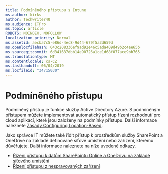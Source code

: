 ```yaml
---
title: Podmíněného přístupu s Intune
ms.author: kirks
author: Techwriter40
ms.audience: ITPro
ms.topic: article
ROBOTS: NOINDEX, NOFOLLOW
localization_priority: Normal
ms.assetid: aecba7c5-e86d-4ec8-9d44-679f5a3d659d
ms.openlocfilehash: 043c208336ef9ad92e46c5ada409d49b2c4ee65b
ms.sourcegitcommit: 6d341637dbb14e90726a1ce1d68f077ace9bb765
ms.translationtype: MT
ms.contentlocale: cs-CZ
ms.lasthandoff: 06/04/2019
ms.locfileid: "34715030"
---
```

# <a name="conditional-access"></a>Podmíněného přístupu

<p>Podmíněný přístup je funkce služby Active Directory Azure. S podmíněným přístupem můžete implementovat automatický přístup řízení rozhodnutí pro cloud aplikací, které jsou založeny na podmínky přístupu. Další informace naleznete <a href="https://docs.microsoft.com/en-us/azure/active-directory/conditional-access/overview">Zásady Configuring Location-Based</a>.</p> <p>Jako správce IT můžete také řídit přístup k prostředkům služby SharePoint a OneDrive na základě definované síťové umístění nebo zařízení, kterému důvěřujete. Další informace naleznete na níže uvedené odkazy.</p> <ul> <li><a href="https://docs.microsoft.com/en-us/sharepoint/control-access-based-on-network-location">Řízení přístupu k datům SharePointu Online a OneDrivu na základě síťového umístění</a></li> <li><a href="https://docs.microsoft.com/en-us/sharepoint/control-access-from-unmanaged-devices">Řízení přístupu z nespravovaných zařízení</a></li> </ul>


